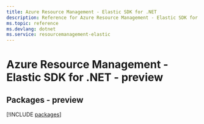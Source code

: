```yaml
---
title: Azure Resource Management - Elastic SDK for .NET
description: Reference for Azure Resource Management - Elastic SDK for .NET
ms.topic: reference
ms.devlang: dotnet
ms.service: resourcemanagement-elastic
---
```

# Azure Resource Management - Elastic SDK for .NET - preview
## Packages - preview
[!INCLUDE [packages](resource-management---elastic-index.md)]

